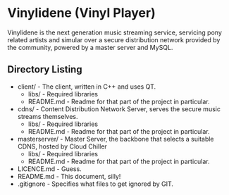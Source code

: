 Vinylidene (Vinyl Player)
================

Vinylidene is the next generation music streaming service, servicing pony related artists and simular over a secure distribution network provided by the community, powered by a master server and MySQL.

Directory Listing
----------------

* client/ - The client, written in C++ and uses QT.
	* libs/ - Required libraries
	* README.md - Readme for that part of the project in particular.
* cdns/ - Content Distribution Network Server, serves the secure music streams themselves.
	* libs/ - Required libraries
	* README.md - Readme for that part of the project in particular.
* masterserver/ - Master Server, the backbone that selects a suitable CDNS, hosted by Cloud Chiller
	* libs/ - Required libraries
	* README.md - Readme for that part of the project in particular.
* LICENCE.md - Guess.
* README.md - This document, silly!
* .gitignore - Specifies what files to get ignored by GIT.